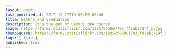 ```yaml
---
layout: post
last_modified_at: 2017-12-17T19:00:00-00:00
title: Beck's 2nd graduation
description: It's the end of Beck's MBA course
image: https://farm2.staticflickr.com/1285/565867703_f47ab3714f_b.jpg
thumbSquare: https://farm2.staticflickr.com/1285/565867703_f47ab3714f_q.jpg
tags: [ life ]
published: true
---
```

